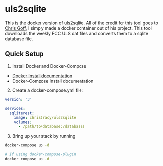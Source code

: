 # uls2sqlite

This is the docker version of uls2sqlite. All of the credit for this tool goes to [Chris Goff](https://chrisapproved.com/blog/convert-fcc-uls-database-to-sql.html), I simply made a docker container out of his project.
This tool downloads the weekly FCC ULS dat files and converts them to a sqlite database file.

## Quick Setup

1. Install Docker and Docker-Compose

- [Docker Install documentation](https://docs.docker.com/install/)
- [Docker-Compose Install documentation](https://docs.docker.com/compose/install/)

2. Create a docker-compose.yml file:

```yml
version: '3'

services:
  sqliterest:
    image: christracy/uls2sqlite
    volumes:
      - /path/to/database:/databases
```

3. Bring up your stack by running

```bash
docker-compose up -d

# If using docker-compose-plugin
docker compose up -d

```
